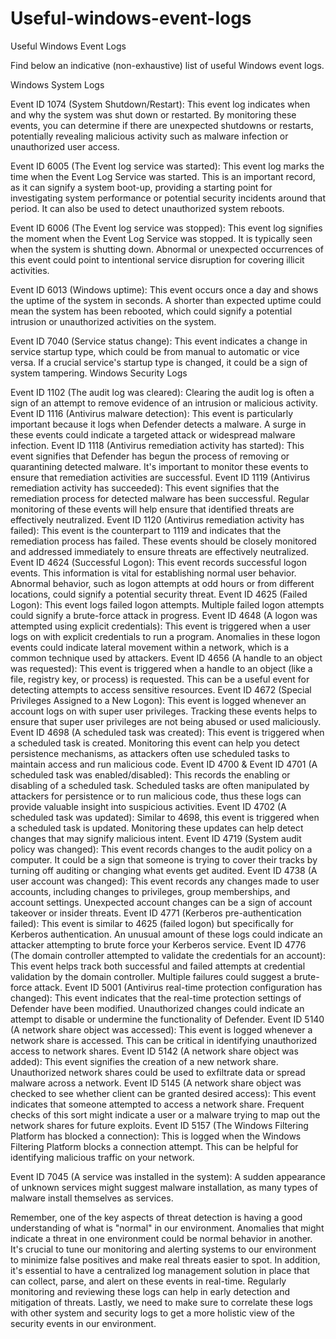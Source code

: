 # Useful-windows-event-logs

Useful Windows Event Logs

Find below an indicative (non-exhaustive) list of useful Windows event logs.

Windows System Logs

Event ID 1074 (System Shutdown/Restart): This event log indicates when and why the system was shut down or restarted. By monitoring these events, you can determine if there are unexpected shutdowns or restarts, potentially revealing malicious activity such as malware infection or unauthorized user access.



Event ID 6005 (The Event log service was started): This event log marks the time when the Event Log Service was started. This is an important record, as it can signify a system boot-up, providing a starting point for investigating system performance or potential security incidents around that period. It can also be used to detect unauthorized system reboots.



Event ID 6006 (The Event log service was stopped): This event log signifies the moment when the Event Log Service was stopped. It is typically seen when the system is shutting down. Abnormal or unexpected occurrences of this event could point to intentional service disruption for covering illicit activities.



Event ID 6013 (Windows uptime): This event occurs once a day and shows the uptime of the system in seconds. A shorter than expected uptime could mean the system has been rebooted, which could signify a potential intrusion or unauthorized activities on the system.



Event ID 7040 (Service status change): This event indicates a change in service startup type, which could be from manual to automatic or vice versa. If a crucial service's startup type is changed, it could be a sign of system tampering.
Windows Security Logs



Event ID 1102 (The audit log was cleared): Clearing the audit log is often a sign of an attempt to remove evidence of an intrusion or malicious activity.
Event ID 1116 (Antivirus malware detection): This event is particularly important because it logs when Defender detects a malware. A surge in these events could indicate a targeted attack or widespread malware infection.
Event ID 1118 (Antivirus remediation activity has started): This event signifies that Defender has begun the process of removing or quarantining detected malware. It's important to monitor these events to ensure that remediation activities are successful.
Event ID 1119 (Antivirus remediation activity has succeeded): This event signifies that the remediation process for detected malware has been successful. Regular monitoring of these events will help ensure that identified threats are effectively neutralized.
Event ID 1120 (Antivirus remediation activity has failed): This event is the counterpart to 1119 and indicates that the remediation process has failed. These events should be closely monitored and addressed immediately to ensure threats are effectively neutralized.
Event ID 4624 (Successful Logon): This event records successful logon events. This information is vital for establishing normal user behavior. Abnormal behavior, such as logon attempts at odd hours or from different locations, could signify a potential security threat.
Event ID 4625 (Failed Logon): This event logs failed logon attempts. Multiple failed logon attempts could signify a brute-force attack in progress.
Event ID 4648 (A logon was attempted using explicit credentials): This event is triggered when a user logs on with explicit credentials to run a program. Anomalies in these logon events could indicate lateral movement within a network, which is a common technique used by attackers.
Event ID 4656 (A handle to an object was requested): This event is triggered when a handle to an object (like a file, registry key, or process) is requested. This can be a useful event for detecting attempts to access sensitive resources.
Event ID 4672 (Special Privileges Assigned to a New Logon): This event is logged whenever an account logs on with super user privileges. Tracking these events helps to ensure that super user privileges are not being abused or used maliciously.
Event ID 4698 (A scheduled task was created): This event is triggered when a scheduled task is created. Monitoring this event can help you detect persistence mechanisms, as attackers often use scheduled tasks to maintain access and run malicious code.
Event ID 4700 & Event ID 4701 (A scheduled task was enabled/disabled): This records the enabling or disabling of a scheduled task. Scheduled tasks are often manipulated by attackers for persistence or to run malicious code, thus these logs can provide valuable insight into suspicious activities.
Event ID 4702 (A scheduled task was updated): Similar to 4698, this event is triggered when a scheduled task is updated. Monitoring these updates can help detect changes that may signify malicious intent.
Event ID 4719 (System audit policy was changed): This event records changes to the audit policy on a computer. It could be a sign that someone is trying to cover their tracks by turning off auditing or changing what events get audited.
Event ID 4738 (A user account was changed): This event records any changes made to user accounts, including changes to privileges, group memberships, and account settings. Unexpected account changes can be a sign of account takeover or insider threats.
Event ID 4771 (Kerberos pre-authentication failed): This event is similar to 4625 (failed logon) but specifically for Kerberos authentication. An unusual amount of these logs could indicate an attacker attempting to brute force your Kerberos service.
Event ID 4776 (The domain controller attempted to validate the credentials for an account): This event helps track both successful and failed attempts at credential validation by the domain controller. Multiple failures could suggest a brute-force attack.
Event ID 5001 (Antivirus real-time protection configuration has changed): This event indicates that the real-time protection settings of Defender have been modified. Unauthorized changes could indicate an attempt to disable or undermine the functionality of Defender.
Event ID 5140 (A network share object was accessed): This event is logged whenever a network share is accessed. This can be critical in identifying unauthorized access to network shares.
Event ID 5142 (A network share object was added): This event signifies the creation of a new network share. Unauthorized network shares could be used to exfiltrate data or spread malware across a network.
Event ID 5145 (A network share object was checked to see whether client can be granted desired access): This event indicates that someone attempted to access a network share. Frequent checks of this sort might indicate a user or a malware trying to map out the network shares for future exploits.
Event ID 5157 (The Windows Filtering Platform has blocked a connection): This is logged when the Windows Filtering Platform blocks a connection attempt. This can be helpful for identifying malicious traffic on your network.


Event ID 7045 (A service was installed in the system): A sudden appearance of unknown services might suggest malware installation, as many types of malware install themselves as services.


Remember, one of the key aspects of threat detection is having a good understanding of what is "normal" in our environment. Anomalies that might indicate a threat in one environment could be normal behavior in another. It's crucial to tune our monitoring and alerting systems to our environment to minimize false positives and make real threats easier to spot. In addition, it's essential to have a centralized log management solution in place that can collect, parse, and alert on these events in real-time. Regularly monitoring and reviewing these logs can help in early detection and mitigation of threats. Lastly, we need to make sure to correlate these logs with other system and security logs to get a more holistic view of the security events in our environment.

